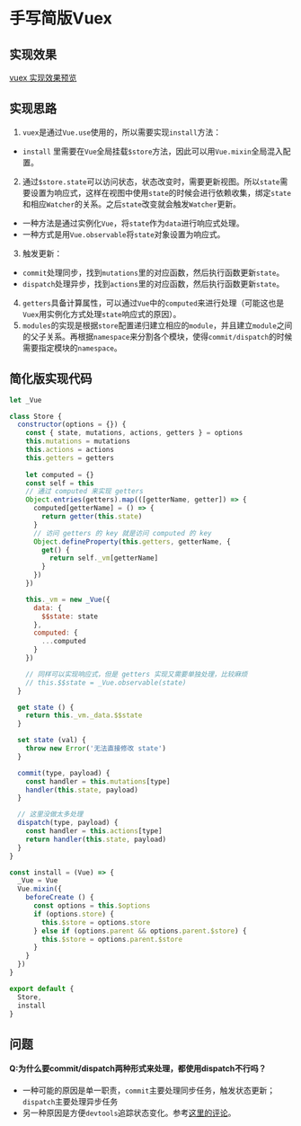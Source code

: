 # 手写简版Vuex

## 实现效果

[vuex 实现效果预览](https://codesandbox.io/s/polished-dust-r04fj?file=/src/vuex/index.js)

## 实现思路

1. `vuex`是通过`Vue.use`使用的，所以需要实现`install`方法：
  - `install` 里需要在`Vue`全局挂载`$store`方法，因此可以用`Vue.mixin`全局混入配置。
2. 通过`$store.state`可以访问状态，状态改变时，需要更新视图。所以`state`需要设置为响应式，这样在视图中使用`state`的时候会进行依赖收集，绑定`state`和相应`Watcher`的关系。之后`state`改变就会触发`Watcher`更新。
  -  一种方法是通过实例化`Vue`，将`state`作为`data`进行响应式处理。
  - 一种方式是用`Vue.observable`将`state`对象设置为响应式。

3. 触发更新：
  - `commit`处理同步，找到`mutations`里的对应函数，然后执行函数更新`state`。
  - `dispatch`处理异步，找到`actions`里的对应函数，然后执行函数更新`state`。

4. `getters`具备计算属性，可以通过`Vue`中的`computed`来进行处理（可能这也是`Vuex`用实例化方式处理`state`响应式的原因）。
5. `modules`的实现是根据`store`配置递归建立相应的`module`，并且建立`module`之间的父子关系。再根据`namespace`来分割各个模块，使得`commit/dispatch`的时候需要指定模块的`namespace`。

## 简化版实现代码

```javascript
let _Vue

class Store {
  constructor(options = {}) {
    const { state, mutations, actions, getters } = options
    this.mutations = mutations
    this.actions = actions
    this.getters = getters
    
    let computed = {}
    const self = this
    // 通过 computed 来实现 getters
    Object.entries(getters).map(([getterName, getter]) => {
      computed[getterName] = () => {
        return getter(this.state)
      }
      // 访问 getters 的 key 就是访问 computed 的 key
      Object.defineProperty(this.getters, getterName, {
        get() {
          return self._vm[getterName]
        }
      })
    })

    this._vm = new _Vue({
      data: {
        $$state: state
      },
      computed: {
        ...computed
      }
    })

    // 同样可以实现响应式，但是 getters 实现又需要单独处理，比较麻烦
    // this.$$state = _Vue.observable(state)
  }

  get state () {
    return this._vm._data.$$state
  }

  set state (val) {
    throw new Error('无法直接修改 state')
  }

  commit(type, payload) {
    const handler = this.mutations[type]
    handler(this.state, payload)
  }

  // 这里没做太多处理
  dispatch(type, payload) {
    const handler = this.actions[type]
    return handler(this.state, payload)
  }
}

const install = (Vue) => {
  _Vue = Vue
  Vue.mixin({
    beforeCreate () {
      const options = this.$options
      if (options.store) {
        this.$store = options.store
      } else if (options.parent && options.parent.$store) {
        this.$store = options.parent.$store
      }
    }
  })
}

export default {
  Store,
  install
}
```

## 问题

#### Q:为什么要commit/dispatch两种形式来处理，都使用dispatch不行吗？

- 一种可能的原因是单一职责，`commit`主要处理同步任务，触发状态更新；`dispatch`主要处理异步任务
- 另一种原因是方便`devtools`追踪状态变化。参考[这里的评论](https://juejin.cn/post/6844904054108192776)。